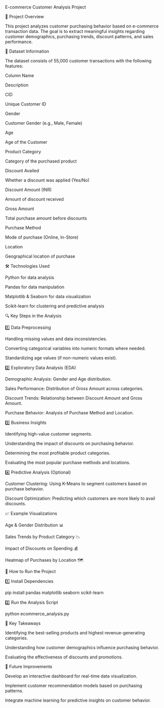 E-commerce Customer Analysis Project

📌 Project Overview

This project analyzes customer purchasing behavior based on e-commerce transaction data. The goal is to extract meaningful insights regarding customer demographics, purchasing trends, discount patterns, and sales performance.

📂 Dataset Information

The dataset consists of 55,000 customer transactions with the following features:

Column Name

Description

CID

Unique Customer ID

Gender

Customer Gender (e.g., Male, Female)

Age

Age of the Customer

Product Category

Category of the purchased product

Discount Availed

Whether a discount was applied (Yes/No)

Discount Amount (INR)

Amount of discount received

Gross Amount

Total purchase amount before discounts

Purchase Method

Mode of purchase (Online, In-Store)

Location

Geographical location of purchase

🛠️ Technologies Used

Python for data analysis

Pandas for data manipulation

Matplotlib & Seaborn for data visualization

Scikit-learn for clustering and predictive analysis

🔍 Key Steps in the Analysis

1️⃣ Data Preprocessing

Handling missing values and data inconsistencies.

Converting categorical variables into numeric formats where needed.

Standardizing age values (if non-numeric values exist).

2️⃣ Exploratory Data Analysis (EDA)

Demographic Analysis: Gender and Age distribution.

Sales Performance: Distribution of Gross Amount across categories.

Discount Trends: Relationship between Discount Amount and Gross Amount.

Purchase Behavior: Analysis of Purchase Method and Location.

3️⃣ Business Insights

Identifying high-value customer segments.

Understanding the impact of discounts on purchasing behavior.

Determining the most profitable product categories.

Evaluating the most popular purchase methods and locations.

4️⃣ Predictive Analysis (Optional)

Customer Clustering: Using K-Means to segment customers based on purchase behavior.

Discount Optimization: Predicting which customers are more likely to avail discounts.

📈 Example Visualizations

Age & Gender Distribution 📊

Sales Trends by Product Category 📉

Impact of Discounts on Spending 💰

Heatmap of Purchases by Location 🗺️

🚀 How to Run the Project

1️⃣ Install Dependencies

pip install pandas matplotlib seaborn scikit-learn

2️⃣ Run the Analysis Script

python ecommerce_analysis.py

📌 Key Takeaways

Identifying the best-selling products and highest revenue-generating categories.

Understanding how customer demographics influence purchasing behavior.

Evaluating the effectiveness of discounts and promotions.

🔗 Future Improvements

Develop an interactive dashboard for real-time data visualization.

Implement customer recommendation models based on purchasing patterns.

Integrate machine learning for predictive insights on customer behavior.

